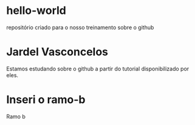 # hello-world
repositório criado para o nosso treinamento sobre o github
# Jardel Vasconcelos
Estamos estudando sobre o github a partir do tutorial disponibilizado por eles.
# Inseri o ramo-b
Ramo b
